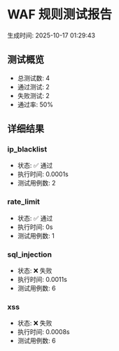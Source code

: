 # WAF 规则测试报告

生成时间: 2025-10-17 01:29:43

## 测试概览

- 总测试数: 4
- 通过测试: 2
- 失败测试: 2
- 通过率: 50%

## 详细结果

### ip_blacklist

- 状态: ✅ 通过
- 执行时间: 0.0001s
- 测试用例数: 2

### rate_limit

- 状态: ✅ 通过
- 执行时间: 0s
- 测试用例数: 1

### sql_injection

- 状态: ❌ 失败
- 执行时间: 0.0011s
- 测试用例数: 6

### xss

- 状态: ❌ 失败
- 执行时间: 0.0008s
- 测试用例数: 6

